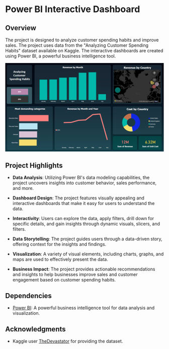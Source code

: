 # Power BI Interactive Dashboard

## Overview

The project is designed to analyze customer spending habits and improve sales. The project uses data from the "Analyzing Customer Spending Habits" dataset available on Kaggle. The interactive dashboards are created using Power BI, a powerful business intelligence tool.

![Dashboard Example](/image/Dashboard.png)

## Project Highlights

- **Data Analysis**: Utilizing Power BI's data modeling capabilities, the project uncovers insights into customer behavior, sales performance, and more.

- **Dashboard Design**: The project features visually appealing and interactive dashboards that make it easy for users to understand the data.

- **Interactivity**: Users can explore the data, apply filters, drill down for specific details, and gain insights through dynamic visuals, slicers, and filters.

- **Data Storytelling**: The project guides users through a data-driven story, offering context for the insights and findings.

- **Visualization**: A variety of visual elements, including charts, graphs, and maps are used to effectively present the data.

- **Business Impact**: The project provides actionable recommendations and insights to help businesses improve sales and customer engagement based on customer spending habits.

## Dependencies

- [Power BI](https://powerbi.microsoft.com/): A powerful business intelligence tool for data analysis and visualization.


## Acknowledgments

- Kaggle user [TheDevastator](https://www.kaggle.com/thedevastator) for providing the dataset.

